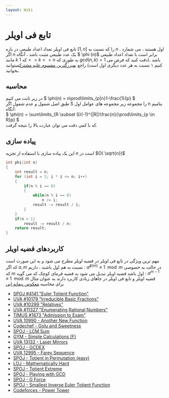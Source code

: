 ```yaml
---
layout: Wiki
---
```


# تابع فی اویلر 
تابع فی اویلر تعداد اعداد طبیعی در بازه $[1 , n]$ را که نسبت به $n$ اول هستند ، می شمارد . اگر $n$ یک عدد طبیعی مثبت باشد ، آنگاه 
$ \phi (n)$ برابر است با تعداد اعداد طبیعی مانند $k$ که $1 <= k <= n$ به طوری که $gcd(n , k) = 1$ باشد .(دقت کنید که فرض می کنیم ۱ نسبت به هر عدد دیگری اول است)
راجع به[بزرگترین مقسوم علیه مشترک]میتوانید بخوانید.

## محاسبه
در زیر ثابت می کنیم $ \phi(n) = n\prod\limits_{p|n}1-\frac{1}{p} $  
طبق اصل شمول و عدم شمول اگر S را مجموعه زیر مجموعه های عوامل اول n بنامیم آنگاه:  
$ \phi(n) = \sum\limits_{R \subset S}(-1)^{|R|}\frac{n}{\prod\limits_{p \in R}p} $  
که با کمی دقت می توان عبارت بالا را نتیجه گرفت.

## پیاده سازی
این یک پیاده سازی با استفاده از تجزیه $n$ است در $O( \sqrt{n})$
```C++
int phi(int n) 
{
    int result = n;
    for (int i = 2; i * i <= n; i++) 
    {
        if(n % i == 0) 
        {
            while(n % i == 0)
                n /= i;
            result -= result / i;
        }
    }
    if(n > 1)
        result -= result / n;
    return result;
}

```
## کاربردهای قضیه اویلر
مهم ترین ویژگی در تابع فی اویلر در قضیه اویلر مطرح می شود و به این صورت است که اگر $a , m$ نسبت به هم اول باشند ، داریم : $a^{ \phi (m)} \equiv 1 \mod m$
در حالت به خصوصی که $m$ اول باشد قضیه اویلر تبدیل می شود به قضیه فرمای کوچک که می گوید : $a^{m - 1} \equiv 1 \mod m$
قضیه اویلر و تابع فی اویلر در جاهای زیادی کاربرد دارند به عنوان مثال برای محاسبه [معکوس پیمانه ایی]()
* [SPOJ #4141 "Euler Totient Function"](https://www.spoj.com/problems/ETF/)
* [UVA #10179 "Irreducible Basic Fractions"](https://uva.onlinejudge.org/index.php?option=onlinejudge&page=show_problem&problem=1120)
* [UVA #10299 "Relatives"](https://uva.onlinejudge.org/index.php?option=onlinejudge&page=show_problem&problem=1240)
* [UVA #11327 "Enumerating Rational Numbers"](https://uva.onlinejudge.org/index.php?option=com_onlinejudge&Itemid=8&page=show_problem&problem=2302)
* [TIMUS #1673 "Admission to Exam"](http://acm.timus.ru/problem.aspx?space=1&num=1673)
* [UVA 10990 - Another New Function](https://uva.onlinejudge.org/index.php?option=onlinejudge&page=show_problem&problem=1931)
* [Codechef - Golu and Sweetness](https://www.codechef.com/problems/COZIE)
* [SPOJ - LCM Sum](https://www.spoj.com/problems/LCMSUM/)
* [GYM - Simple Calculations (F)](http://codeforces.com/gym/100975)
* [UVA 13132 - Laser Mirrors](https://uva.onlinejudge.org/index.php?option=com_onlinejudge&Itemid=8&page=show_problem&problem=5043)
* [SPOJ - GCDEX](https://www.spoj.com/problems/GCDEX/)
* [UVA 12995 - Farey Sequence](https://uva.onlinejudge.org/index.php?option=com_onlinejudge&Itemid=8&page=show_problem&problem=4878)
* [SPOJ - Totient in Permutation (easy)](https://www.spoj.com/problems/TIP1/)
* [LOJ - Mathematically Hard](http://lightoj.com/login_main.php?url=volume_showproblem.php?problem=1007)
* [SPOJ - Totient Extreme](https://www.spoj.com/problems/DCEPCA03/)
* [SPOJ - Playing with GCD](https://www.spoj.com/problems/NAJPWG/)
* [SPOJ - G Force](https://www.spoj.com/problems/DCEPC12G/)
* [SPOJ - Smallest Inverse Euler Totient Function](https://www.spoj.com/problems/INVPHI/)
* [Codeforces - Power Tower](http://codeforces.com/problemset/problem/906/D)

[بزرگترین مقسوم علیه مشترک]:euclid_gcd
[معکوس پیمانه ایی]:modular_inverse
